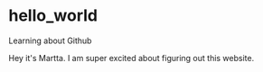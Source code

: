 # hello_world
Learning about Github

Hey it's Martta. I am super excited about figuring out this website.
